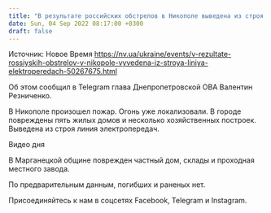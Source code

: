 ```yaml
---
title: "В результате российских обстрелов в Никополе выведена из строя линия электропередач"
date: Sun, 04 Sep 2022 08:17:00 +0300
draft: false
---
```

Источник: Новое Время https://nv.ua/ukraine/events/v-rezultate-rossiyskih-obstrelov-v-nikopole-vyvedena-iz-stroya-liniya-elektroperedach-50267675.html


Об этом сообщил в Telegram глава Днепропетровской ОВА Валентин Резниченко.

В Никополе произошел пожар. Огонь уже локализовали. В городе повреждены пять жилых домов и несколько хозяйственных построек. Выведена из строя линия электропередач.

 Видео дня   

В Марганецкой общине поврежден частный дом, склады и проходная местного завода.

По предварительным данным, погибших и раненых нет.

Присоединяйтесь к нам в соцсетях Facebook, Telegram и Instagram.
